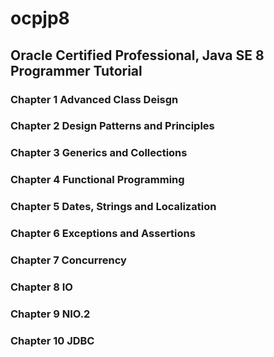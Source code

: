 # ocpjp8
<h2>Oracle Certified Professional, Java SE 8 Programmer Tutorial</h2>

<h3>Chapter 1 Advanced Class Deisgn</h3>
<h3>Chapter 2 Design Patterns and Principles</h3>
<h3>Chapter 3 Generics and Collections</h3>
<h3>Chapter 4 Functional Programming</h3>
<h3>Chapter 5 Dates, Strings and Localization</h3>
<h3>Chapter 6 Exceptions and Assertions</h3>
<h3>Chapter 7 Concurrency</h3>
<h3>Chapter 8 IO</h3>
<h3>Chapter 9 NIO.2</h3>
<h3>Chapter 10 JDBC</h3>
